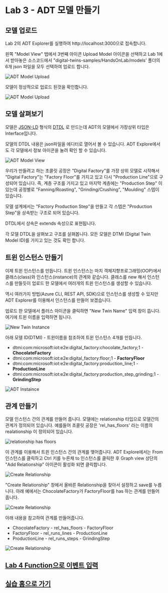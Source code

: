 # Lab 3 - ADT 모델 만들기

## 모델 업로드

Lab 2의 ADT Explorer를 실행하여 http://localhost:3000으로 접속합니다. 

왼쪽 "Model View" 탭에서 3번째 아이콘 Upload Model 아이콘을 선택하고 Lab 1에서 받아놓은 소스코드에서 "digital-twins-samples/HandsOnLab/models' 폴더의 6개 json 파일을 모두 선택하여 업로드 합니다. 

![ADT Model Upload](images/adt-model-upload.png)

모델이 정상적으로 업로드 된것을 확인합니다. 

![ADT Model Upload](images/adt-model-upload2.png)

## 모델 살펴보기 

모델은 [JSON-LD](https://json-ld.org/) 형식의 [DTDL](https://github.com/Azure/opendigitaltwins-dtdl) 로 만드는데 ADT의 모델에서 가장상위 타입은 Interface입니다. 

모델의 DTDL 내용은 json파일을 에디터로 열어서 볼 수 있습니다. ADT Explore에서도 각 모델에서 정보 아이콘을 눌려 확인 할 수 있습니다. 

![ADT Model View](images/adt-model-view.png)

우리가 만들려고 하는 초콜릿 공장은 "Digital Factory"를 가장 상위 모델로 시작해서 "Digital Factory"는 "Factory Floor"를 가지고 있고 다시 "Production Line"으로 구성되어 있습니다. 즉, 계층 구조를 가지고 있고 마지막 계층에는 "Production Step" 이 있는데 공정별로 "Fanning/Roasting", "Grinding/Crushing", "Moulding" 스텝이 있습니다. 

모델 설계에서는 "Factory Production Step"을 만들고 각 스텝은 "Production Step"을 상속받는 구조로 되어 있습니다. 

DTDL에서 상속은 extends 속성으로 표현됩니다. 

각 모델 DTDL을 살펴보고 구조를 살펴봅니다. 모든 모델은 DTMI (Digital Twin Model ID)를 가지고 있는 것도 확인 합니다. 

## 트윈 인스턴스 만들기 

이제 트윈 인스턴스를 만듭니다. 트윈 인스턴스는 마치 객체지향프로그래밍(OOP)에서 클래스(class)와 인스턴스(instance)의 관계와 같습니다. 클래스를 new 해서 인스턴스를 만들듯이 업로드 한 모델에서 여러개의 트윈 인스턴스를 생성할 수 있습니다. 

역시 여러가지 방법(Azure CLI, REST API, SDK)으로 인스턴스를 생성할 수 있지만 ADT Explorer를 이용해서 인스턴스를 만들어 보겠습니다. 

업로드 한 모델에서 플러스 아이콘을 클릭하면 "New Twin Name" 입력 창이 뜹니다. 여기에 트윈 이름을 입력하면 됩니다. 

![New Twin Instance](images/adt-new-twin.png)

아래 모델 ID(DTMI) - 트윈이름을 참조하여 트윈 인스턴스 4개를 만듭니다. 

* dtmi:com:microsoft:iot:e2e:digital_factory:chocolate_factory;1 - **ChocolateFactory**
* dtmi:com:microsoft:iot:e2e:digital_factory:floor;1 - **FactoryFloor**
* dtmi:com:microsoft:iot:e2e:digital_factory:production_line;1 - **ProductionLine**
* dtmi:com:microsoft:iot:e2e:digital_factory:production_step_grinding;1 - **GrindingStep**

![ADT Instaince](images/adt-instance.png)

## 관계 만들기 

모델 인스턴스 간의 관계를 만들어 줍니다. 모델에는 relationship 타입으로 모델간의 관계가 정의되어 있습니다. 예를들어 초콜릿 공장은 'rel_has_floors' 라는 이름의 realationship 이 정의되어 있습니다. 

![relationship has floors](images/rel_has_floors.png)

이 관계를 이용해서 트윈 인스턴스 간의 관계를 맺어줍니다. ADT Explore에서는 From 인스턴스를 클릭하고 Ctrl 키를 누른채 to 인스턴스를 클릭한 후 Graph view 상단의 "Add Relationship" 아이콘이 활성화 되면 클릭합니다. 

![Create Relationship](images/adt-select-relationship.png)

"Create Relationship" 창에서 올바른 Relationship을 찾아서 설정하고 save를 누릅니다. 아래 예에서는 ChocolateFactory가 FactoryFloor를 has 하는 관계를 만들어 줍니다. 

![Create Relationship](images/adt-create-relationship.png)

아래 내용을 참고하여 관계를 만들어줍니다. 

* ChocolateFactory - rel_has_floors - FactoryFloor
* FactoryFloor - rel_runs_lines - ProductionLine
* ProductionLine - rel_runs_steps - GrindingStep

![Create Relationship](images/adt-select-relationship_done.png)

## [Lab 4 Function으로 이벤트 입력 ](lab4-ingest-event.md)

## [실습 홈으로 가기](README.md)
